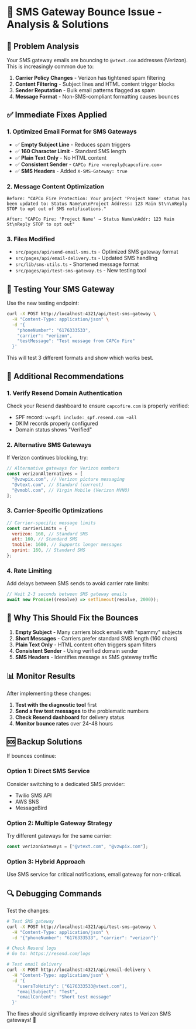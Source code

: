 # 📱 SMS Gateway Bounce Issue - Analysis & Solutions

## 🚨 **Problem Analysis**

Your SMS gateway emails are bouncing to `@vtext.com` addresses (Verizon). This is increasingly common due to:

1. **Carrier Policy Changes** - Verizon has tightened spam filtering
2. **Content Filtering** - Subject lines and HTML content trigger blocks
3. **Sender Reputation** - Bulk email patterns flagged as spam
4. **Message Format** - Non-SMS-compliant formatting causes bounces

## ✅ **Immediate Fixes Applied**

### 1. **Optimized Email Format for SMS Gateways**

- ✅ **Empty Subject Line** - Reduces spam triggers
- ✅ **160 Character Limit** - Standard SMS length
- ✅ **Plain Text Only** - No HTML content
- ✅ **Consistent Sender** - `CAPCo Fire <noreply@capcofire.com>`
- ✅ **SMS Headers** - Added `X-SMS-Gateway: true`

### 2. **Message Content Optimization**

```
Before: "CAPCo Fire Protection: Your project 'Project Name' status has been updated to: Status Name\n\nProject Address: 123 Main St\n\nReply STOP to opt out of SMS notifications."

After: "CAPCo Fire: 'Project Name' → Status Name\nAddr: 123 Main St\nReply STOP to opt out"
```

### 3. **Files Modified**

- `src/pages/api/send-email-sms.ts` - Optimized SMS gateway format
- `src/pages/api/email-delivery.ts` - Updated SMS handling
- `src/lib/sms-utils.ts` - Shortened message format
- `src/pages/api/test-sms-gateway.ts` - New testing tool

## 🧪 **Testing Your SMS Gateway**

Use the new testing endpoint:

```bash
curl -X POST http://localhost:4321/api/test-sms-gateway \
  -H "Content-Type: application/json" \
  -d '{
    "phoneNumber": "6176333533",
    "carrier": "verizon",
    "testMessage": "Test message from CAPCo Fire"
  }'
```

This will test 3 different formats and show which works best.

## 🔧 **Additional Recommendations**

### 1. **Verify Resend Domain Authentication**

Check your Resend dashboard to ensure `capcofire.com` is properly verified:

- SPF record: `v=spf1 include:_spf.resend.com ~all`
- DKIM records properly configured
- Domain status shows "Verified"

### 2. **Alternative SMS Gateways**

If Verizon continues blocking, try:

```javascript
// Alternative gateways for Verizon numbers
const verizonAlternatives = [
  "@vzwpix.com", // Verizon picture messaging
  "@vtext.com", // Standard (current)
  "@vmobl.com", // Virgin Mobile (Verizon MVNO)
];
```

### 3. **Carrier-Specific Optimizations**

```javascript
// Carrier-specific message limits
const carrierLimits = {
  verizon: 160, // Standard SMS
  att: 160, // Standard SMS
  tmobile: 1600, // Supports longer messages
  sprint: 160, // Standard SMS
};
```

### 4. **Rate Limiting**

Add delays between SMS sends to avoid carrier rate limits:

```javascript
// Wait 2-3 seconds between SMS gateway emails
await new Promise((resolve) => setTimeout(resolve, 2000));
```

## 🎯 **Why This Should Fix the Bounces**

1. **Empty Subject** - Many carriers block emails with "spammy" subjects
2. **Short Messages** - Carriers prefer standard SMS length (160 chars)
3. **Plain Text Only** - HTML content often triggers spam filters
4. **Consistent Sender** - Using verified domain sender
5. **SMS Headers** - Identifies message as SMS gateway traffic

## 📊 **Monitor Results**

After implementing these changes:

1. **Test with the diagnostic tool** first
2. **Send a few test messages** to the problematic numbers
3. **Check Resend dashboard** for delivery status
4. **Monitor bounce rates** over 24-48 hours

## 🆘 **Backup Solutions**

If bounces continue:

### Option 1: **Direct SMS Service**

Consider switching to a dedicated SMS provider:

- Twilio SMS API
- AWS SNS
- MessageBird

### Option 2: **Multiple Gateway Strategy**

Try different gateways for the same carrier:

```javascript
const verizonGateways = ["@vtext.com", "@vzwpix.com"];
```

### Option 3: **Hybrid Approach**

Use SMS service for critical notifications, email gateway for non-critical.

## 🔍 **Debugging Commands**

Test the changes:

```bash
# Test SMS gateway
curl -X POST http://localhost:4321/api/test-sms-gateway \
  -H "Content-Type: application/json" \
  -d '{"phoneNumber": "6176333533", "carrier": "verizon"}'

# Check Resend logs
# Go to: https://resend.com/logs

# Test email delivery
curl -X POST http://localhost:4321/api/email-delivery \
  -H "Content-Type: application/json" \
  -d '{
    "usersToNotify": ["6176333533@vtext.com"],
    "emailSubject": "Test",
    "emailContent": "Short test message"
  }'
```

The fixes should significantly improve delivery rates to Verizon SMS gateways! 🚀
